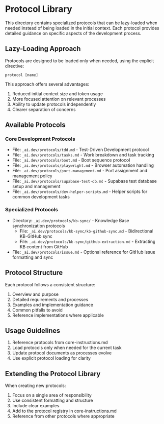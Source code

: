 # Protocol Library

This directory contains specialized protocols that can be lazy-loaded when needed instead of being loaded in the initial context. Each protocol provides detailed guidance on specific aspects of the development process.

## Lazy-Loading Approach

Protocols are designed to be loaded only when needed, using the explicit directive:

```
protocol [name]
```

This approach offers several advantages:
1. Reduced initial context size and token usage
2. More focused attention on relevant processes
3. Ability to update protocols independently
4. Clearer separation of concerns

## Available Protocols

### Core Development Protocols

- File: `_ai.dev/protocols/tdd.md` - Test-Driven Development protocol
- File: `_ai.dev/protocols/tasks.md` - Work breakdown and task tracking
- File: `_ai.dev/protocols/boot.md` - Boot sequence protocol
- File: `_ai.dev/protocols/playwright.md` - Browser automation handling
- File: `_ai.dev/protocols/port-management.md` - Port assignment and management policy
- File: `_ai.dev/protocols/supabase-test-db.md` - Supabase test database setup and management
- File: `_ai.dev/protocols/dev-helper-scripts.md` - Helper scripts for common development tasks

### Specialized Protocols

- Directory: `_ai.dev/protocols/kb-sync/` - Knowledge Base synchronization protocols
  - File: `_ai.dev/protocols/kb-sync/kb-github-sync.md` - Bidirectional KB-GitHub sync
  - File: `_ai.dev/protocols/kb-sync/github-extraction.md` - Extracting KB content from GitHub
- File: `_ai.dev/protocols/issue.md` - Optional reference for GitHub issue formatting and sync

## Protocol Structure

Each protocol follows a consistent structure:
1. Overview and purpose
2. Detailed requirements and processes
3. Examples and implementation guidance
4. Common pitfalls to avoid
5. Reference implementations where applicable

## Usage Guidelines

1. Reference protocols from core-instructions.md
2. Load protocols only when needed for the current task
3. Update protocol documents as processes evolve
4. Use explicit protocol loading for clarity

## Extending the Protocol Library

When creating new protocols:
1. Focus on a single area of responsibility
2. Use consistent formatting and structure
3. Include clear examples
4. Add to the protocol registry in core-instructions.md
5. Reference from other protocols where appropriate
